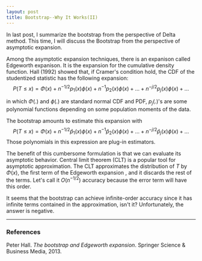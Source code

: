 ```yaml
---
layout: post
title: Bootstrap--Why It Works(II)
---
```


In last post, I summarize the bootstrap from the perspective of Delta method. This time, I will discuss the Bootstrap from the perspective of asymptotic expansion.

Among the asymptotic expansion techniques, there is an expanison called Edgeworth expanison. It is the expansion for the cumulative density function. Hall (1992) showed that, if Cramer's condition hold, the CDF of the studentized statistic has the following expansion:
$$
P(T\le x) = \Phi(x)+n^{-1/2}p_1(x)\phi(x) + n^{-1}p_2(x)\phi(x)+...+n^{-j/2}p_j(x)\phi(x)+...
$$

in which $\Phi(.)$ and $\phi(.)$ are standard normal CDF and PDF, $p_j(.)$'s are some polynomial functions depending on some population moments of the data.

The bootstrap amounts to estimate this expansion with
$$
P(T\le x) = \Phi(x)+n^{-1/2}\hat p_1(x)\phi(x) + n^{-1}\hat p_2(x)\phi(x)+...+n^{-j/2}\hat p_j(x)\phi(x)+...
$$
Those polynomials in this expression are plug-in estimators.

The benefit of this cumbersome formulation is that we can evaluate its asymptotic behavior. Central limit theorem (CLT) is a popular tool for asymptotic approximation. The CLT approximates the distribution of $T$ by $\Phi(x)$, the first term of the Edgeworth expansion , and it discards the rest of the terms. Let's call it $O(n^{-1/2})$ accuracy because the error term will have this order. 

It seems that the bootstrap can achieve infinite-order accuracy since it has infinite terms contained in the approximation, isn't it? Unfortunately, the answer is negative.



  







---
### References

Peter Hall. *The bootstrap and Edgeworth expansion*. Springer Science & Business Media, 2013.